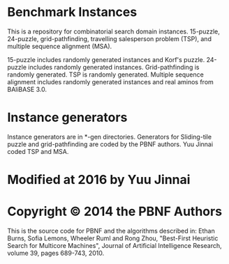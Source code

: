 # Benchmark Instances

This is a repository for combinatorial search domain instances.
15-puzzle, 24-puzzle, grid-pathfinding, travelling salesperson problem (TSP), and multiple sequence alignment (MSA).

15-puzzle includes randomly generated instances and Korf's puzzle.
24-puzzle includes randomly generated instances.
Grid-pathfinding is randomly generated.
TSP is randomly generated.
Multiple sequence alignment includes randomly generated instances and real aminos from BAliBASE 3.0.

# Instance generators

Instance generators are in *-gen directories.
Generators for Sliding-tile puzzle and grid-pathfinding are coded by the PBNF authors.
Yuu Jinnai coded TSP and MSA.

# Modified at 2016 by Yuu Jinnai
# Copyright © 2014 the PBNF Authors

This is the source code for PBNF and the algorithms described in:
Ethan Burns, Sofia Lemons, Wheeler Ruml and Rong Zhou, "Best-First
Heuristic Search for Multicore Machines", Journal of Artificial
Intelligence Research, volume 39, pages 689-743, 2010.
